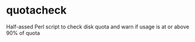 # quotacheck
Half-assed Perl script to check disk quota and warn if usage is at or above 90% of quota

